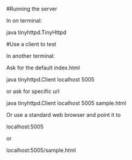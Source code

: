 
#Running the server

In on terminal:

java tinyhttpd.TinyHttpd <port>

#Use a client to test

In another terminal:

Ask for the default index.html

java tinyhttpd.Client localhost 5005

or ask for specific url

java tinyhttpd.Client localhost 5005 sample.html

Or use a standard web browser and point it to

localhost:5005

or

localhost:5005/sample.html
